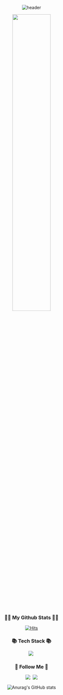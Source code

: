 <div align="center">
  
![header](https://capsule-render.vercel.app/api?type=waving&height=200&section=header&text=SeongWon%20Lee&fontSize=60&fontColor=f7f5f5&rotate=0&descAlignY=40&descAlign=50&color=F4D47B)

<img width="50%" src="https://media.tenor.com/Ewp7_04KPfcAAAAC/python-beloved.gif"/>

  
  
  
<h3 align="center">👩‍💻 My Github Stats 👩‍💻</h3>

<div align="center">

[![Hits](https://hits.seeyoufarm.com/api/count/incr/badge.svg?url=https%3A%2F%2Fgithub.com%2Fseongwonee&count_bg=%23C4C3C3&title_bg=%23FFC8C8&icon=apachespark.svg&icon_color=%23F8FF81&title=hits&edge_flat=false)](https://hits.seeyoufarm.com)

<h3 align="center">📚 Tech Stack 📚</h3>

<p align="center">
<img src="https://img.shields.io/badge/Python-3766AB?style=flat-square&logo=Python&logoColor=white"/></a>&nbsp 

<h3 align="center">🌈 Follow Me 🌈</h3>
<p align="center">
  <a href="https://www.instagram.com/lsvvon_/"><img src="https://img.shields.io/badge/Instagram-E4405F?style=flat-square&logo=Instagram&logoColor=white&link=https://www.instagram.com/lsvvon_/"/></a>&nbsp
  <a href="mailto:tjddnjs478@gmail.com"><img src="https://img.shields.io/badge/Gmail-d14836?style=flat-square&logo=Gmail&logoColor=white&link=tjddnjs4778@gmail.com"/></a>
</p>

</p>

![Anurag's GitHub stats](https://github-readme-stats.vercel.app/api?username=seongwonee&theme=dark&show_icons=true)
